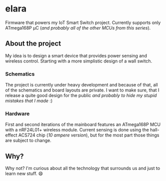 # elara

Firmware that powers my IoT Smart Switch project. Currently supports only ATmega168P µC (_and probably all of the other MCUs from this series_).



## About the project

My idea is to design a smart device that provides power sensing and wireless control. Starting with a more simplistic design of a wall switch.

### Schematics

The project is currently under heavy development and because of that, all of the schematics and board layouts are private. I want to make sure, that I release a quite good design for the public _and probably to hide my stupid mistakes that I made_ :)

### Hardware

First and second iterations of the mainboard features an ATmega168P MCU with a nRF24L01+ wireless module. Current sensing is done using the hall-effect ACS724 chip (_10 ampere version_), but for the most part those things are subject to change.



## Why? 

Why not? I'm curious about all the technology that surrounds us and just to learn new stuff. :smile: